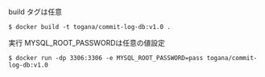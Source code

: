build
タグは任意

```
$ docker build -t togana/commit-log-db:v1.0 .
```

実行
MYSQL_ROOT_PASSWORDは任意の値設定

```
$ docker run -dp 3306:3306 -e MYSQL_ROOT_PASSWORD=pass togana/commit-log-db:v1.0
```
